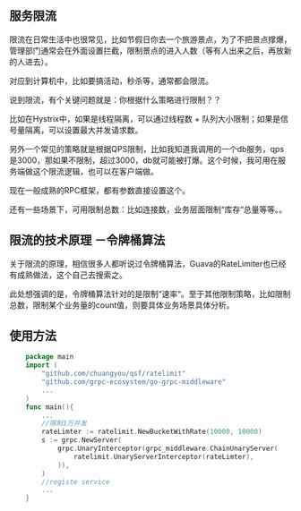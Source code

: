 ﻿服务限流
----

限流在日常生活中也很常见，比如节假日你去一个旅游景点，为了不把景点撑爆，管理部门通常会在外面设置拦截，限制景点的进入人数（等有人出来之后，再放新的人进去）。

对应到计算机中，比如要搞活动，秒杀等，通常都会限流。

说到限流，有个关键问题就是：你根据什么策略进行限制？？

比如在Hystrix中，如果是线程隔离，可以通过线程数 + 队列大小限制；如果是信号量隔离，可以设置最大并发请求数。

另外一个常见的策略就是根据QPS限制，比如我知道我调用的一个db服务，qps是3000，那如果不限制，超过3000，db就可能被打爆。这个时候，我可用在服务端做这个限流逻辑，也可以在客户端做。

现在一般成熟的RPC框架，都有参数直接设置这个。

还有一些场景下，可用限制总数：比如连接数，业务层面限制“库存“总量等等。。

限流的技术原理 －令牌桶算法
--------------

关于限流的原理，相信很多人都听说过令牌桶算法，Guava的RateLimiter也已经有成熟做法，这个自己去搜索之。

此处想强调的是，令牌桶算法针对的是限制“速率“。至于其他限制策略，比如限制总数，限制某个业务量的count值，则要具体业务场景具体分析。

使用方法
----
```go
    package main
    import (
        "github.com/chuangyou/qsf/ratelimit"
    	"github.com/grpc-ecosystem/go-grpc-middleware"
    	...
    )
    func main(){
        ...
        //限制1万并发
        rateLimter := ratelimit.NewBucketWithRate(10000, 10000)
        s := grpc.NewServer(
            grpc.UnaryInterceptor(grpc_middleware.ChainUnaryServer(
    			ratelimit.UnaryServerInterceptor(rateLimter),
    		)),
        )
        //registe service
        ...
    }
```